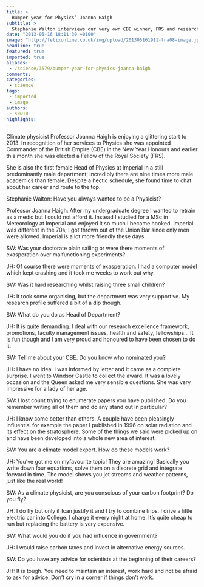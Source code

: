 ```yaml
---
title: >
  Bumper year for Physics’ Joanna Haigh
subtitle: >
  Stephanie Walton interviews our very own CBE winner, FRS and researcher
date: "2013-05-16 18:11:30 +0100"
image: "http://felixonline.co.uk/img/upload/201305161911-tna08-image.jpg"
headline: true
featured: true
imported: true
aliases:
 - /science/3579/bumper-year-for-physics-joanna-haigh
comments:
categories:
 - science
tags:
 - imported
 - image
authors:
 - skw10
highlights:
---
```


Climate physicist Professor Joanna Haigh is enjoying a glittering start to 2013. In recognition of her services to Physics she was appointed Commander of the British Empire (CBE) in the New Year Honours and earlier this month she was elected a Fellow of the Royal Society (FRS).

She is also the first female Head of Physics at Imperial in a still predominantly male department; incredibly there are nine times more male academics than female. Despite a hectic schedule, she found time to chat about her career and route to the top.

Stephanie Walton: Have you always wanted to be a Physicist?

Professor Joanna Haigh: After my undergraduate degree I wanted to retrain as a medic but I could not afford it. Instead I studied for a MSc in Meteorology at Imperial and enjoyed it so much I became hooked. Imperial was different in the 70s; I got thrown out of the Union Bar since only men were allowed. Imperial is a lot more friendly these days.

SW: Was your doctorate plain sailing or were there moments of exasperation over malfunctioning experiments?

JH: Of course there were moments of exasperation. I had a computer model which kept crashing and it took me weeks to work out why.

SW: Was it hard researching whilst raising three small children?

JH: It took some organising, but the department was very supportive. My research profile suffered a bit of a dip though.

SW: What do you do as Head of Department?

 JH: It is quite demanding. I deal with our research excellence framework, promotions, faculty management issues, health and safety, fellowships… It is fun though and I am very proud and honoured to have been chosen to do it.

SW: Tell me about your CBE. Do you know who nominated you?

JH: I have no idea. I was informed by letter and it came as a complete surprise. I went to Windsor Castle to collect the award. It was a lovely occasion and the Queen asked me very sensible questions. She was very impressive for a lady of her age.

SW: I lost count trying to enumerate papers you have published. Do you remember writing all of them and do any stand out in particular?

JH: I know some better than others. A couple have been pleasingly influential for example the paper I published in 1996 on solar radiation and its effect on the stratosphere. Some of the things we said were picked up on and have been developed into a whole new area of interest.

SW: You are a climate model expert. How do these models work?

JH: You’ve got me on myfavourite topic! They are amazing! Basically you write down four equations, solve them on a discrete grid and integrate forward in time. The model shows you jet streams and weather patterns, just like the real world!

SW: As a climate physicist, are you conscious of your carbon footprint? Do you fly?

JH: I do fly but only if Ican justify it and I try to combine trips. I drive a little electric car into College. I charge it every night at home. It’s quite cheap to run but replacing the battery is very expensive.

SW: What would you do if you had influence in government?

JH: I would raise carbon taxes and invest in alternative energy sources.

SW: Do you have any advice for scientists at the beginning of their careers?

JH: It is tough. You need to maintain an interest, work hard and not be afraid to ask for advice. Don’t cry in a corner if things don’t work.
